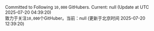 Committed to Following `10,000` GitHubers. Current: <!-- FOLLOWING_COUNT -->null<!-- FOLLOWING_COUNT --> (Update at UTC <!-- LAST_UPDATED -->2025-07-20 04:39:20<!-- LAST_UPDATED -->)<br>
致力于关注`10,000`个GitHuber。当前：<!-- FOLLOWING_COUNT -->null<!-- FOLLOWING_COUNT --> (更新于北京时间 <!-- LAST_UPDATED_CST -->2025-07-20 12:39:20<!-- LAST_UPDATED_CST -->)
